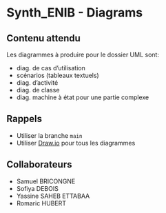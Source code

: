 # Synth_ENIB - Diagrams

## Contenu attendu
Les diagrammes à produire pour le dossier UML sont:
* diag. de cas d’utilisation
* scénarios (tableaux textuels)
* diag. d’activité
* diag. de classe
* diag. machine à état pour une partie complexe

## Rappels
* Utiliser la branche `main`
* Utiliser [Draw.io](https://apps.diagrams.net) pour tous les diagrammes

## Collaborateurs
* Samuel BRICONGNE
* Sofiya DEBOIS
* Yassine SAHEB ETTABAA
* Romaric HUBERT